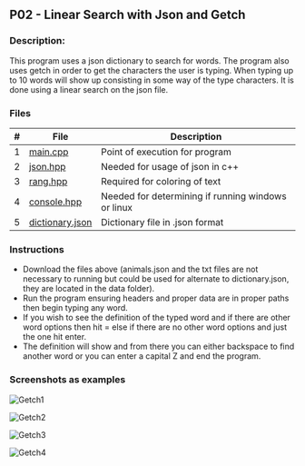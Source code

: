 ## P02 - Linear Search with Json and Getch
### 
### Description:

This program uses a json dictionary to search for words. The program also uses getch in order to get the characters the user is typing. When typing up to 10 words will show up consisting in some way of the type characters. It is done using a linear search on the json file.

### Files

|   #   | File            | Description                                        |
| :---: | --------------- | -------------------------------------------------- |
|   1   | [main.cpp][def]        | Point of execution for program     |
|   2   | [json.hpp][def2] | Needed for usage of json in c++ |
|   3   | [rang.hpp][def3] | Required for coloring of text |
|   4   | [console.hpp][def4]| Needed for determining if running windows or linux |
|   5   | [dictionary.json][def5] | Dictionary file in .json format |

### Instructions

- Download the files above (animals.json and the txt files are not necessary to running but could be used for alternate to dictionary.json, they are located in the data folder).
- Run the program ensuring headers and proper data are in proper paths then begin typing any word.
- If you wish to see the definition of the typed word and if there are other word options then hit = else if there are no other word options and just the one hit enter.
- The definition will show and from there you can either backspace to find another word or you can enter a capital Z and end the program.

### Screenshots as examples
![Getch1](https://github.com/IqDeficient/Place-to-store-stuff/blob/main/3013-p02-getch%20and%20json/Getch1.png)

![Getch2](https://github.com/IqDeficient/Place-to-store-stuff/blob/main/3013-p02-getch%20and%20json/Getch2.png)

![Getch3](https://github.com/IqDeficient/Place-to-store-stuff/blob/main/3013-p02-getch%20and%20json/Getch3.png)

![Getch4](https://github.com/IqDeficient/Place-to-store-stuff/blob/main/3013-p02-getch%20and%20json/Getch4.png)

[def]: https://github.com/IqDeficient/3013-Algorithms/blob/main/Assignments/P02/main.cpp
[def2]: https://github.com/IqDeficient/3013-Algorithms/blob/main/Assignments/P02/headers/json.hpp
[def3]: https://github.com/IqDeficient/3013-Algorithms/blob/main/Assignments/P02/headers/rang.hpp
[def4]:https://github.com/IqDeficient/3013-Algorithms/blob/main/Assignments/P02/headers/console.hpp
[def5]:https://github.com/IqDeficient/3013-Algorithms/blob/main/Assignments/P02/data/dictionary.json
